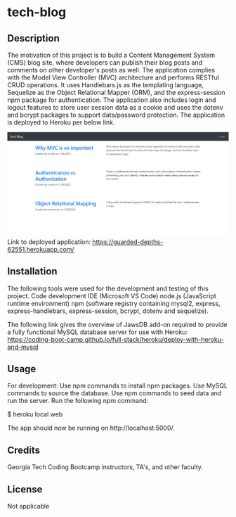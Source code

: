 # tech-blog

## Description

The motivation of this project is to build a Content Management System (CMS) blog site, where developers can publish their blog posts and comments on other developer's posts as well. The application complies with the Model View Controller (MVC) architecture and performs RESTful CRUD operations. It uses Handlebars.js as the templating language, Sequelize as the Object Relational Mapper (ORM), and the express-session npm package for authentication. The application also includes login and logout features to store user session data as a cookie and uses the dotenv and bcrypt packages to support data/password protection. The application is deployed to Heroku per below link.

![](/screenshot.JPG)
Link to deployed application: https://guarded-depths-62551.herokuapp.com/

## Installation

The following tools were used for the development and testing of this project. Code development IDE (Microsoft VS Code) node.js (JavaScript runtime environment) npm (software registry containing mysql2, express, express-handlebars, express-session, bcrypt, dotenv and sequelize).

The following link gives the overview of JawsDB add-on required to provide a fully functional MySQL database server for use with Heroku: https://coding-boot-camp.github.io/full-stack/heroku/deploy-with-heroku-and-mysql

## Usage

For development: Use npm commands to install npm packages. Use MySQL commands to source the database. Use npm commands to seed data and run the server. Run the following npm command: 

$ heroku local web

The app should now be running on http://localhost:5000/.

## Credits

Georgia Tech Coding Bootcamp instructors, TA's, and other faculty.

## License

Not applicable